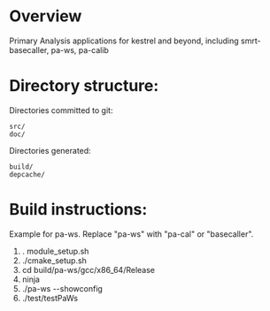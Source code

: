 Overview
========

Primary Analysis applications for kestrel and beyond, including smrt-basecaller, pa-ws, pa-calib

Directory structure:
====================

Directories committed to git:

    src/
    doc/

Directories generated:

    build/
    depcache/



Build instructions:
===================

Example for pa-ws. Replace "pa-ws" with "pa-cal" or "basecaller".

1. . module_setup.sh
2. ./cmake_setup.sh
3. cd build/pa-ws/gcc/x86_64/Release
4. ninja
5. ./pa-ws --showconfig
6. ./test/testPaWs
   
